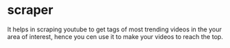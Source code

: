 # scraper

It helps in scraping youtube to get tags of most trending videos in the your area of interest, hence you cen use it to make your videos to reach the top.

